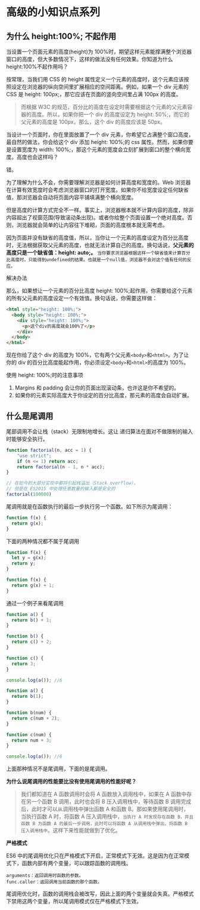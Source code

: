 # 高级的小知识点系列

## 为什么 height:100%; 不起作用

当设置一个页面元素的高度(height)为 100%时，期望这样元素能撑满整个浏览器窗口的高度，但大多数情况下，这样的做法没有任何效果。你知道为什么 height:100%不起作用吗？

按常理，当我们用 CSS 的 height 属性定义一个元素的高度时，这个元素应该按照设定在浏览器的纵向空间里扩展相应的空间距离。例如，如果一个 div 元素的 CSS 是 height: 100px;，那它应该在页面的竖向空间里占满 100px 的高度。

> 而根据 W3C 的规范，百分比的高度在设定时需要根据这个元素的父元素容器的高度。所以，如果你把一个 div 的高度设定为 height: 50%;，而它的父元素的高度是 100px，那么，这个 div 的高度应该是 50px。

当设计一个页面时，你在里面放置了一个 div 元素，你希望它占满整个窗口高度，最自然的做法，你会给这个 div 添加 height: 100%;的 css 属性。然而，如果你要是设置宽度为 width: 100%;，那这个元素的宽度会立刻扩展到窗口的整个横向宽度。高度也会这样吗？

错。

为了理解为什么不会，你需要理解浏览器是如何计算高度和宽度的。Web 浏览器在计算有效宽度时会考虑浏览器窗口的打开宽度。如果你不给宽度设定任何缺省值，那浏览器会自动将页面内容平铺填满整个横向宽度。

但是高度的计算方式完全不一样。事实上，浏览器根本就不计算内容的高度，除非内容超出了视窗范围(导致滚动条出现)。或者你给整个页面设置一个绝对高度。否则，浏览器就会简单的让内容往下堆砌，页面的高度根本就无需考虑。

因为页面并没有缺省的高度值，所以，当你让一个元素的高度设定为百分比高度时，无法根据获取父元素的高度，也就无法计算自己的高度。换句话说，**父元素的高度只是一个缺省值：height: auto;。** `当你要求浏览器根据这样一个缺省值来计算百分比高度时，只能得到undefined的结果。也就是一个null值，浏览器不会对这个值有任何的反应。`

解决办法

那么，如果想让一个元素的百分比高度 height: 100%;起作用，你需要给这个元素的所有父元素的高度设定一个有效值。换句话说，你需要这样做：

```html
<html style="height: 100%;">
  <body style="height: 100%;">
    <div style="height: 100%;">
      <p>这个div的高度就会100%了</p>
    </div>
  </body>
</html>
```

现在你给了这个 div 的高度为 100%，它有两个父元素`<body>`和`<html>`。为了让你的 div 的百分比高度能起作用，你必须设定`<body>`和`<html>`的高度为 100%。

使用 height: 100%;时的注意事项

1. Margins 和 padding 会让你的页面出现滚动条，也许这是你不希望的。
2. 如果你的元素实际高度大于你设定的百分比高度，那元素的高度会自动扩展。

## 什么是尾调用

尾部调用不会让栈（stack）无限制地增长。这让 递归算法在面对不做限制的输入时能够安全执行。

```js
function factorial(n, acc = 1) {
    "use strict";
    if (n <= 1) return acc;
    return factorial(n - 1, n * acc);
}

// 在如今的大部分实现中都将引起栈溢出（Stack overflow），
// 但是在 ES2015 中处理任意数量的输入都是安全的
factorial(100000)
```

尾调用就是在函数执行的最后一步执行另一个函数。如下所示为尾调用：

```js
function f(x) {
  return g(x);
}
```

下面的两种情况都不属于尾调用

```js
function f(x) {
  let y = g(x);
  return y;
}
```

```js
function f(x) {
  return g(x) + 1;
}
```

通过一个例子来看尾调用

```js
function a() {
  return b() + 1;
}

function b() {
  return c() + 2;
}

function c() {
  return 3;
}

console.log(a()); //6
```

```js
function a() {
  return b(1);
}

function b(num) {
  return c(num + 2);
}

function c(num) {
  return num + 3;
}

console.log(a()); //6
```

上面那种情况不是尾调用，下面的是尾调用。

**为什么说尾调用的性能要比没有使用尾调用的性能好呢？**

> 我们都知道在 A 函数调用时会将 A 函数放入调用栈中，如果在 A 函数中存在另一个函数 B 调用，此时也会将 B 压入调用栈中，等待函数 B 调用完成后，此时才可以从调用栈中弹出函数 A 和函数 B。那如果使用尾调用时，当执行函数 A 时，将函数 A 压入调用栈中，`当执行 A 时发现存在函数 B，并且函数 B 为函数 A 的最后一步调用，此时可以将函数 A 从调用栈中弹出，将函数 B 压入调用栈中`。这样下来性能就做到了优化。

**严格模式**

ES6 中的尾调用优化只在严格模式下开启，正常模式下无效。这是因为在正常模式下，函数内部有两个变量，可以跟踪函数的调用栈。

```
arguments：返回调用时函数的参数。
func.caller：返回调用当前函数的那个函数。
```

尾调用优化时，函数的调用栈会被改写，因此上面的两个变量就会失真。严格模式下禁用这两个变量，所以尾调用模式仅在严格模式下生效。
